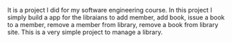 It is a project I did for my software engineering course. In this project I simply build a app for the libraians to add member, add book, issue a book to a member, remove a member from library, remove a book from library site.
This is a very simple project to manage a library.
